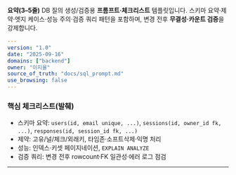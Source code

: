 ﻿**요약(3–5줄)**
DB 질의 생성/검증용 **프롬프트·체크리스트** 템플릿입니다. 스키마 요약·제약·엣지 케이스·성능 주의·검증 쿼리 패턴을 포함하며, 변경 전후 **무결성·카운트 검증**을 강제합니다.

```yaml
---
version: "1.0"
date: "2025-09-16"
domains: ["backend"]
owner: "이지율"
source_of_truth: "docs/sql_prompt.md"
use_browsing: false
---
```

### 핵심 체크리스트(발췌)

* 스키마 요약: `users(id, email unique, ...)`, `sessions(id, owner_id fk, ...)`, `responses(id, session_id fk, ...)`
* 제약: 고유/널/체크/외래키, 타임존·소프트삭제·익명 처리
* 성능: 인덱스·키셋 페이지네이션, `EXPLAIN ANALYZE`
* 검증 쿼리: 변경 전후 rowcount·FK 일관성·에러 로그 점검

---
